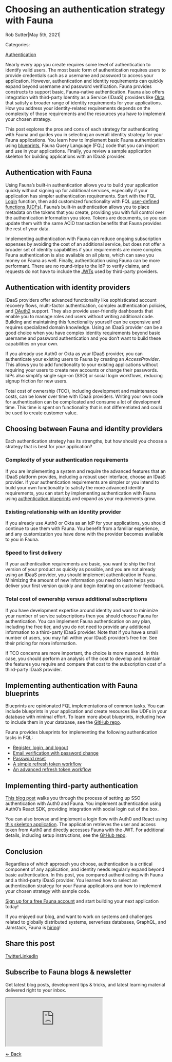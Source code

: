 # Choosing an authentication strategy with Fauna

Rob Sutter|May 5th, 2021|

Categories:

[Authentication](https://fauna.com/blog?category=authentication)

Nearly every app you create requires some level of authentication to identify valid users. The most basic form of authentication requires users to provide credentials such as a username and password to access your application. However, authentication and identity requirements can quickly expand beyond username and password verification. Fauna provides constructs to support basic, Fauna-native authentication. Fauna also offers integration with third-party Identity as a Service (IDaaS) providers like [Okta](https://www.okta.com) that satisfy a broader range of identity requirements for your applications. How you address your identity-related requirements depends on the complexity of those requirements and the resources you have to implement your chosen strategy.

This post explores the pros and cons of each strategy for authenticating with Fauna and guides you in selecting an overall identity strategy for your Fauna applications. You learn how to implement basic Fauna authentication using [blueprints](https://github.com/fauna-labs/fauna-blueprints), Fauna Query Language (FQL) code that you can import and use in your applications. Finally, you review a sample application skeleton for building applications with an IDaaS provider.

## Authentication with Fauna

Using Fauna’s built-in authentication allows you to build your application quickly without signing up for additional services, especially if your application has simpler authentication requirements. Start with the FQL [Login](https://docs.fauna.com/fauna/current/api/fql/functions/login) function, then add customized functionality with FQL [user-defined functions (UDFs)](https://docs.fauna.com/fauna/current/api/fql/user_defined_functions). Fauna’s built-in authentication allows you to place metadata on the tokens that you create, providing you with full control over the authentication information you store. Tokens are documents, so you can update them with the same ACID transaction benefits that Fauna provides the rest of your data.

Implementing authentication with Fauna can reduce ongoing subscription expenses by avoiding the cost of an additional service, but does not offer a broader set of identity capabilities if your requirements are more complex. Fauna authentication is also available on all plans, which can save you money on Fauna as well. Finally, authentication using Fauna can be more performant. There are no round-trips to the IdP to verify claims, and requests do not have to include the [JWTs](https://jwt.io/) used by third-party providers.

## Authentication with identity providers

IDaaS providers offer advanced functionality like sophisticated account recovery flows, multi-factor authentication, complex authentication policies, and [OAuth2](https://oauth.net/2/) support. They also provide user-friendly dashboards that enable you to manage roles and users without writing additional code. Building and maintaining this functionality yourself can be expensive and requires specialized domain knowledge. Using an IDaaS provider can be a good choice when you have complex identity requirements beyond basic username and password authentication and you don’t want to build these capabilities on your own.

If you already use Auth0 or Okta as your IDaaS provider, you can authenticate your existing users to Fauna by creating an _AccessProvider_. This allows you to add functionality to your existing applications without requiring your users to create new accounts or change their passwords. IdPs also simplify single sign-on (SSO) or social login workflows, reducing signup friction for new users.

Total cost of ownership (TCO), including development and maintenance costs, can be lower over time with IDaaS providers. Writing your own code for authentication can be complicated and consume a lot of development time. This time is spent on functionality that is not differentiated and could be used to create customer value.

## Choosing between Fauna and identity providers

Each authentication strategy has its strengths, but how should you choose a strategy that is best for _your_ application?

### Complexity of your authentication requirements

If you are implementing a system and require the advanced features that an IDaaS platform provides, including a robust user interface, choose an IDaaS provider. If your authentication requirements are simpler or you intend to build your own functionality to satisfy the more advanced identity requirements, you can start by implementing authentication with Fauna using [authentication blueprints](https://github.com/fauna-labs/fauna-blueprints/tree/main/official/auth) and expand as your requirements grow.

### Existing relationship with an identity provider

If you already use Auth0 or Okta as an IdP for your applications, you should continue to use them with Fauna. You benefit from a familiar experience, and any customization you have done with the provider becomes available to you in Fauna.

### Speed to first delivery

If your authentication requirements are basic, you want to ship the first version of your product as quickly as possible, and you are not already using an IDaaS provider, you should implement authentication in Fauna. Minimizing the amount of new information you need to learn helps you deliver your first version quickly and begin iterating on customer feedback.

### Total cost of ownership versus additional subscriptions

If you have development expertise around identity and want to minimize your number of service subscriptions then you should choose Fauna for authentication. You can implement Fauna authentication on any plan, including the free tier, and you do not need to provide any additional information to a third-party IDaaS provider. Note that if you have a small number of users, you may fall within your IDaaS provider’s free tier. See their pricing for more information.

If TCO concerns are more important, the choice is more nuanced. In this case, you should perform an analysis of the cost to develop and maintain the features you require and compare that cost to the subscription cost of a third-party IDaaS provider.

## Implementing authentication with Fauna blueprints

Blueprints are opinionated FQL implementations of common tasks. You can include blueprints in your application and create resources like UDFs in your database with minimal effort. To learn more about blueprints, including how to include them in your database, see the [GitHub repo](https://github.com/fauna-labs/fauna-blueprints).

Fauna provides blueprints for implementing the following authentication tasks in FQL:

-   [Register, login, and logout](https://github.com/fauna-labs/fauna-blueprints/tree/main/official/auth/register-login-logout)
-   [Email verification with password change](https://github.com/fauna-labs/fauna-blueprints/tree/main/official/auth/email-verification)
-   [Password reset](https://github.com/fauna-labs/fauna-blueprints/tree/main/official/auth/password-reset)
-   [A simple refresh token workflow](https://github.com/fauna-labs/fauna-blueprints/tree/main/official/auth/refresh-tokens-simple)
-   [An advanced refresh token workflow](https://github.com/fauna-labs/fauna-blueprints/tree/main/official/auth/refresh-tokens-advanced)

## Implementing third-party authentication

[This blog post](https://fauna.com/blog/setting-up-sso-authentication-in-fauna-with-auth0) walks you through the process of setting up SSO authentication with Auth0 and Fauna. You implement authentication using Auth0’s React SDK, providing integration with social login out of the box.

You can also browse and implement a login flow with Auth0 and React using [this skeleton application](https://github.com/fauna-labs/faunadb-auth-skeleton-with-auth0). The application retrieves the user and access token from Auth0 and directly accesses Fauna with the JWT. For additional details, including setup instructions, see the [GitHub repo](https://github.com/fauna-labs/faunadb-auth-skeleton-with-auth0).

## Conclusion

Regardless of which approach you choose, authentication is a critical component of any application, and identity needs regularly expand beyond basic authentication. In this post, you compared authenticating with Fauna and a third-party IDaaS provider. You learned how to select an authentication strategy for your Fauna applications and how to implement your chosen strategy with sample code.

[Sign up for a free Fauna account](https://fauna.link/register) and start building your next application today!

If you enjoyed our blog, and want to work on systems and challenges related to globally distributed systems, serverless databases, GraphQL, and Jamstack, Fauna is [hiring](https://fauna.com/careers)!

## Share this post

[Twitter](https://twitter.com/intent/tweet?url=https://fauna.com/blog/choosing-an-authentication-strategy-with-fauna&text=Choosing%20an%20authentication%20strategy%20with%20Fauna)[LinkedIn](https://www.linkedin.com/shareArticle/?mini=true&url=https://fauna.com/blog/choosing-an-authentication-strategy-with-fauna&title=Choosing%20an%20authentication%20strategy%20with%20Fauna&summary=Nearly%20every%20app%20you%20create%20requires%20some%20level%20of%20authentication%20to%20identify%20valid%20users.%20How%20you%20address%20your%20identity-related%20requirements%20depends%20on%20the%20complexity%20of%20those%20requirements%20and%20the%20resources%20you%20have%20to%20implement%20your%20chosen%20strategy.&source=Fauna.com)

## Subscribe to Fauna blogs & newsletter

Get latest blog posts, development tips & tricks, and latest learning material delivered right to your inbox.

<iframe title="subscribe to newsletter form" src="https://www2.fauna.com/l/517431/2020-11-11/71k42s" class="css-1hfzrsj"></iframe>

[<- Back](https://fauna.com/blog)